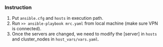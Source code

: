 ### Instruction

1. Put `ansible.cfg` and `hosts` in execution path.
2. Run `>> ansible-playbook mrc.yaml` from local machine (make sure VPN is connected).
3. Once the servers are changed, we need to modify the [server] in `hosts` and cluster_nodes in `host_vars/vars.yaml`.

